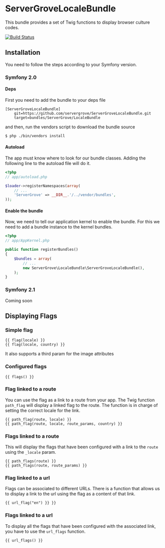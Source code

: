 ServerGroveLocaleBundle
=======================

This bundle provides a set of Twig functions to display browser culture codes.

[![Build Status](https://secure.travis-ci.org/servergrove/ServerGroveLocaleBundle.png?branch=master)](http://travis-ci.org/servergrove/ServerGroveLocaleBundle)

Installation
------------

You need to follow the steps according to your Symfony version.

### Symfony 2.0 ###

#### Deps ####

First you need to add the bundle to your deps file


```
[ServerGroveLocaleBundle]
    git=https://github.com/servergrove/ServerGroveLocaleBundle.git
    target=bundles/ServerGrove/LocaleBundle
```

and then, run the vendors script to download the bundle source


``` bash
$ php ./bin/vendors install
```

#### Autoload ####
The app must know where to look for our bundle classes. Adding the following line to the autoload file will do it.

``` php
<?php
// app/autoload.php

$loader->registerNamespaces(array(
    // ...
    'ServerGrove' => __DIR__.'/../vendor/bundles',
));
```

#### Enable the bundle ####
Now, we need to tell our application kernel to enable the bundle. For this we need to add a bundle instance to the kernel bundles.

``` php
<?php
// app/AppKernel.php

public function registerBundles()
{
    $bundles = array(
        // ...
        new ServerGrove\LocaleBundle\ServerGroveLocaleBundle(),
    );
}
```

### Symfony 2.1 ###

Coming soon

Displaying Flags
----------------



### Simple flag ###


```
{{ flag(locale) }}
{{ flag(locale, country) }}
```

It also supports a third param for the image attributes

### Configured flags ###


```
{{ flags() }}
```

### Flag linked to a route ###
You can use the flag as a link to a route from your app. The Twig function `path_flag` will display a linked flag to the route. The function is in charge of setting the correct locale for the link.


```
{{ path_flag(route, locale) }}
{{ path_flag(route, locale, route_params, country) }}
```

### Flags linked to a route ###

This will display the flags that have been configured with a link to the `route` using the `_locale` param.


```
{{ path_flags(route) }}
{{ path_flags(route, route_params) }}
```

### Flag linked to a url ###
Flags can be associated to different URLs. There is a function that allows us to display a link to the url using the flag as a content of that link.


```
{{ url_flag("en") }} }}
```

### Flags linked to a url ###
To display all the flags that have been configured with the associated link, you have to use the `url_flags` function.


```
{{ url_flags() }}
```

